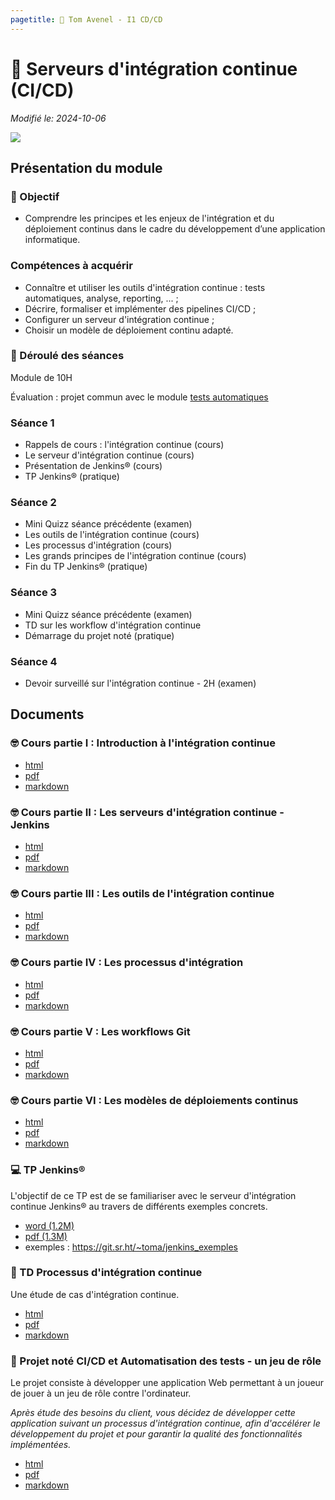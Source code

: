 ```yaml
---
pagetitle:  Tom Avenel - I1 CD/CD
---
```


#  Serveurs d'intégration continue (CI/CD)

_Modifié le: 2024-10-06_

![](/resources/images/cover/ci.jpg)

## Présentation du module

### 🎯 Objectif
 
- Comprendre les principes et les enjeux de l'intégration et du déploiement continus dans le cadre du développement d’une application informatique.

### Compétences à acquérir

- Connaître et utiliser les outils d'intégration continue : tests automatiques, analyse, reporting, ... ;
- Décrire, formaliser et implémenter des pipelines CI/CD ;
- Configurer un serveur d'intégration continue ;
- Choisir un modèle de déploiement continu adapté.

### 📅 Déroulé des séances

Module de 10H

Évaluation : projet commun avec le module [tests automatiques](/promotions/epsi/epsi-i1-cda-tests-auto.html)

### Séance 1

- Rappels de cours : l'intégration continue (cours)
- Le serveur d'intégration continue (cours)
- Présentation de Jenkins® (cours)
- TP Jenkins® (pratique)

### Séance 2

- Mini Quizz séance précédente (examen)
- Les outils de l'intégration continue (cours)
- Les processus d'intégration (cours)
- Les grands principes de l'intégration continue (cours)
- Fin du TP Jenkins® (pratique)

### Séance 3

- Mini Quizz séance précédente (examen)
- TD sur les workflow d'intégration continue
- Démarrage du projet noté (pratique)

### Séance 4

- Devoir surveillé sur l'intégration continue - 2H (examen)

## Documents

### 🤓 Cours partie I : Introduction à l'intégration continue 

- [html](/cours/ci/cours-intro-ci.html)
- [pdf](/cours/ci/cours-intro-ci.pdf)
- [markdown](/cours/ci/cours-intro-ci.md)

### 🤓 Cours partie II : Les serveurs d'intégration continue - Jenkins

- [html](/cours/ci/cours-serveur-ci.html)
- [pdf](/cours/ci/cours-serveur-ci.pdf)
- [markdown](/cours/ci/cours-serveur-ci.md)

### 🤓 Cours partie III : Les outils de l'intégration continue

- [html](/cours/ci/cours-outils-ci.html)
- [pdf](/cours/ci/cours-outils-ci.pdf)
- [markdown](/cours/ci/cours-outils-ci.md)

### 🤓 Cours partie IV : Les processus d'intégration

- [html](/cours/ci/cours-process-integration-ci.html)
- [pdf](/cours/ci/cours-process-integration-ci.pdf)
- [markdown](/cours/ci/cours-process-integration-ci.md)

### 🤓 Cours partie V : Les workflows Git

- [html](/cours/git/git-cours.html)
- [pdf](/cours/git/git-cours.pdf)
- [markdown](/cours/git/git-cours.md)

### 🤓 Cours partie VI : Les modèles de déploiements continus

- [html](/cours/ci/cours-modeles-cd.md)
- [pdf](/cours/ci/cours-modeles-cd.md)
- [markdown](/cours/ci/cours-modeles-cd.md)

### 💻 TP Jenkins® 

L'objectif de ce TP est de se familiariser avec le serveur d'intégration continue Jenkins® au travers de différents exemples concrets. 

- [word (1.2M)](/cours/jenkins/tp-jenkins.docx)
- [pdf (1.3M)](/cours/jenkins/tp-jenkins.pdf)
- exemples : <https://git.sr.ht/~toma/jenkins_exemples>

### 📝 TD Processus d'intégration continue

Une étude de cas d'intégration continue.

- [html](/cours/ci/td_process_ci.html)
- [pdf](/cours/ci/td_process_ci.pdf)
- [markdown](/cours/ci/td_process_ci.md)

### 📌 Projet noté CI/CD et Automatisation des tests - un jeu de rôle

Le projet consiste à développer une application Web permettant à un joueur de jouer à un jeu de rôle contre l'ordinateur.

_Après étude des besoins du client, vous décidez de développer cette application suivant un processus d'intégration continue, afin d'accélérer le développement du projet et pour garantir la qualité des fonctionnalités implémentées._

- [html](/cours/tests/projet_jeu_roles_tests_et_ci.html)
- [pdf](/cours/tests/projet_jeu_roles_tests_et_ci.pdf)
- [markdown](/cours/tests/projet_jeu_roles_tests_et_ci.md)


